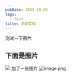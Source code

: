 ```yaml
---
pubDate: 2025-10-02
tags:
  - test
title: 测试文档
---
```

测试一下图片
## 下面是图片
![](https://haruu.fun/picgo/avatar.png)
加了一张图片
![image.png](https://haruu.fun/picgo/20251002170228221.png)

